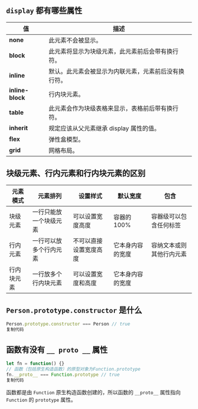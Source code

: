 ## `display` 都有哪些属性

| 值                | 描述                         |
| ---------------- | -------------------------- |
| **none**         | 此元素不会被显示。                  |
| **block**        | 此元素将显示为块级元素，此元素前后会带有换行符。   |
| **inline**       | 默认。此元素会被显示为内联元素，元素前后没有换行符。 |
| **inline-block** | 行内块元素。                     |
| **table**        | 此元素会作为块级表格来显示，表格前后带有换行符。   |
| **inherit**      | 规定应该从父元素继承 display 属性的值。   |
| **flex**         | 弹性盒模型。                     |
| **grid**         | 网格布局。                      |

## **块级元素、行内元素和行内块元素的区别**

| **元素模式** | **元素排列**    | **设置样式**    | **默认宽度** | **包含**       |
| -------- | ----------- | ----------- | -------- | ------------ |
| 块级元素     | 一行只能放一个块级元素 | 可以设置宽度高度    | 容器的100%  | 容器级可以包含任何标签  |
| 行内元素     | 一行可以放多个行内元素 | 不可以直接设置宽度高度 | 它本身内容的宽度 | 容纳文本或则其他行内元素 |
| 行内块元素    | 一行放多个行内块元素  | 可以设置宽度和高度   | 它本身内容的宽度 |              |

## `Person.prototype.constructor` 是什么

```js
Person.prototype.constructor === Person // true
复制代码
```

## 函数有没有 `__ proto __` 属性

```js
let fn = function() {} 
// 函数（包括原生构造函数）的原型对象为Function.prototype 
fn.__proto__ === Function.prototype // true
复制代码
```

函数都是由 `Function` 原生构造函数创建的，所以函数的 `__proto__` 属性指向 `Function` 的 `prototype` 属性。


